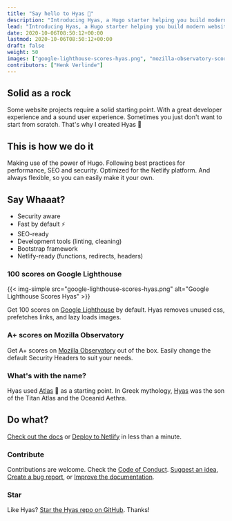 ```yaml
---
title: "Say hello to Hyas 👋"
description: "Introducing Hyas, a Hugo starter helping you build modern websites that are secure, fast, and SEO-ready — by default."
lead: "Introducing Hyas, a Hugo starter helping you build modern websites that are secure, fast, and SEO-ready — by default."
date: 2020-10-06T08:50:12+00:00
lastmod: 2020-10-06T08:50:12+00:00
draft: false
weight: 50
images: ["google-lighthouse-scores-hyas.png", "mozilla-observatory-scores-hyas.png"]
contributors: ["Henk Verlinde"]
---
```


## Solid as a rock

Some website projects require a solid starting point. With a great developer experience and a sound user experience. Sometimes you just don't want to start from scratch. That's why I created Hyas 💚

## This is how we do it

Making use of the power of Hugo. Following best practices for performance, SEO and security. Optimized for the Netlify platform. And always flexible, so you can easily make it your own.

## Say Whaaat?

- Security aware
- Fast by default ⚡️
- SEO-ready
- Development tools (linting, cleaning)
- Bootstrap framework
- Netlify-ready (functions, redirects, headers)

### 100 scores on Google Lighthouse

{{< img-simple src="google-lighthouse-scores-hyas.png" alt="Google Lighthouse Scores Hyas" >}}

Get 100 scores on [Google Lighthouse](https://googlechrome.github.io/lighthouse/viewer/?gist=8b7aec005ae7b9e128ad5c4e2f125fea) by default. Hyas removes unused css, prefetches links, and lazy loads images.

### A+ scores on Mozilla Observatory

Get A+ scores on [Mozilla Observatory](https://observatory.mozilla.org/analyze/hyas.netlify.app) out of the box. Easily change the default Security Headers to suit your needs.

### What's with the name?

Hyas used [Atlas](https://github.com/indigotree/atlas) 🙏 as a starting point. In Greek mythology,
[Hyas](https://www.greekmythology.com/Other_Gods/Minor_Gods/Hyas/hyas.html) was the son of the Titan Atlas and the Oceanid Aethra.

## Do what?

[Check out the docs](http://localhost:1313/docs/prologue/introduction/) or [Deploy to Netlify](https://app.netlify.com/start/deploy?repository=https://github.com/h-enk/hyas) in less than a minute.

### Contribute

Contributions are welcome. Check the [Code of Conduct](https://github.com/h-enk/hyas/blob/master/CODE_OF_CONDUCT.md). [Suggest an idea](https://github.com/h-enk/hyas/issues/new?template=feature-request---.md), [Create a bug report](https://github.com/h-enk/hyas/issues/new?template=bug-report---.md), or [Improve the documentation](https://github.com/h-enk/gethyas.com/tree/master/content/docs).

### Star

Like Hyas? [Star the Hyas repo on GitHub](https://github.com/h-enk/hyas/stargazers). Thanks!
